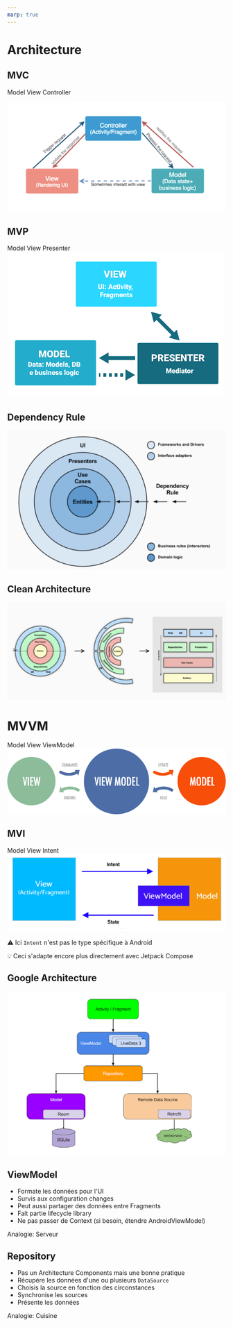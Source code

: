 ```yaml
---
marp: true
---
```

<!-- headingDivider: 2 -->

<!-- use Flow from repositories + avoid User refresh calls ? -->

# Architecture

## MVC

Model View Controller

![bg right:60% 95%](../assets/mvc.png)

## MVP

Model View Presenter
![bg right:60% 95%](../assets/mvp.png)

## Dependency Rule

![bg right:60% 95%](../assets/dependency.png)

## Clean Architecture

![bg right:70% 95%](../assets/clean_arch.png)

# MVVM

Model View ViewModel
![bg right:60% 90%](../assets/mvvm.png)

## MVI

Model View Intent
![bg right:60% 90%](../assets/mvi.png)

⚠️ Ici `Intent` n'est pas le type spécifique à Android

💡 Ceci s'adapte encore plus directement avec Jetpack Compose

## Google Architecture

![bg right:70%](../assets/google_arch.png)

## ViewModel

- Formate les données pour l'UI
- Survis aux configuration changes
- Peut aussi partager des données entre Fragments
- Fait partie lifecycle library
- Ne pas passer de Context (si besoin, étendre AndroidViewModel)

Analogie: Serveur

## Repository

- Pas un Architecture Components mais une bonne pratique
- Récupère les données d'une ou plusieurs `DataSource`
- Choisis la source en fonction des circonstances
- Synchronise les sources
- Présente les données

Analogie: Cuisine
